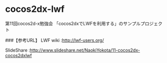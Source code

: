 # cocos2dx-lwf
第11回cocos2d-x勉強会 「cocos2dxでLWFを利用する」のサンプルプロジェクト

###【参考URL】
LWF wiki :<http://lwf-users.org/>

SlideShare :<http://www.slideshare.net/NaokiYokota/11-cocos2dx-cocos2dxlwf>
